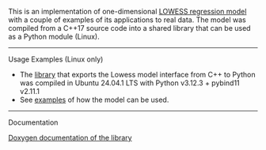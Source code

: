 This is an implementation of one-dimensional [LOWESS regression model](https://en.wikipedia.org/wiki/Local_regression) with a couple of examples of its applications to real data. The model was compiled from a C++17 source code into a shared library that can be used as a Python module (Linux). 

---
Usage Examples (Linux only)

* The [library](lib/lowess_filter.so) that exports the Lowess model interface from C++ to Python was compiled in Ubuntu 24.04.1 LTS with Python v3.12.3 + pybind11 v2.11.1
* See [examples](examples) of how the model can be used.

---
Documentation

[Doxygen documentation of the library](docs/html)
